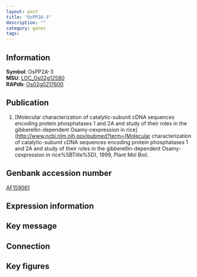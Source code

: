 ```yaml
---
layout: post
title: "OsPP2A-3"
description: ""
category: genes
tags: 
---
```


## Information
__Symbol__: OsPP2A-3  
__MSU__: [LOC_Os02g12580](http://rice.plantbiology.msu.edu/cgi-bin/ORF_infopage.cgi?orf=LOC_Os02g12580)  
__RAPdb__: [Os02g0217600](http://rapdb.dna.affrc.go.jp/viewer/gbrowse_details/irgsp1?name=Os02g0217600)  

## Publication
1. [Molecular characterization of catalytic-subunit cDNA sequences encoding protein phosphatases 1 and 2A and study of their roles in the gibberellin-dependent Osamy-cexpression in rice](http://www.ncbi.nlm.nih.gov/pubmed?term=(Molecular characterization of catalytic-subunit cDNA sequences encoding protein phosphatases 1 and 2A and study of their roles in the gibberellin-dependent Osamy-cexpression in rice%5BTitle%5D), 1999, Plant Mol Biol.

## Genbank accession number
[AF159061](http://www.ncbi.nlm.nih.gov/nuccore/AF159061)

## Expression information

## Key message

## Connection

## Key figures


